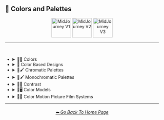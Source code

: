 <h2>🎨 Colors and Palettes</h2>

<div align="center">

[<img src="https://github.com/willwulfken/MidJourney-Styles-and-Keywords-Reference/blob/main/Images/Repo_Parts/WEBP/Buttons/Version_Buttons/button_version_MJV1_inactive.webp?raw=true" alt="MidJourney V1" height="64" />](https://github.com/willwulfken/MidJourney-Styles-and-Keywords-Reference/blob/main/Pages/MJ_V1/Style_Pages/Sphere/Colors_and_Palettes.md)
[<img src="https://github.com/willwulfken/MidJourney-Styles-and-Keywords-Reference/blob/main/Images/Repo_Parts/WEBP/Buttons/Version_Buttons/button_version_MJV2_active.webp?raw=true" alt="MidJourney V2" height="64" />](https://github.com/willwulfken/MidJourney-Styles-and-Keywords-Reference/blob/main/Pages/MJ_V2/Style_Pages/Sphere/Colors_and_Palettes.md)
[<img src="https://github.com/willwulfken/MidJourney-Styles-and-Keywords-Reference/blob/main/Images/Repo_Parts/WEBP/Buttons/Version_Buttons/button_version_MJV3_inactive.webp?raw=true" alt="MidJourney V3" height="64" />](https://github.com/willwulfken/MidJourney-Styles-and-Keywords-Reference/blob/main/Pages/MJ_V3/Style_Pages/Sphere/Colors_and_Palettes.md)


</div>

<hr>
<br>


- <details><summary>🎨🔴 Colors</summary><p>

	- <details><summary>🎨🔴 Basic Colors</summary><p><div align="center">

		| White | Black | Brown |
		| :-: | :-: | :-: |
		| <img src="https://github.com/willwulfken/MidJourney-Styles-and-Keywords-Reference/blob/main/Images/MJ_V2/MidJourney_Styles_(sphere)/Colors/Basic_Colors/sphere_White.png?raw=true" width="256" /> | <img src="https://github.com/willwulfken/MidJourney-Styles-and-Keywords-Reference/blob/main/Images/MJ_V2/MidJourney_Styles_(sphere)/Colors/Basic_Colors/sphere_Black.png?raw=true" width="256" /> | <img src="https://github.com/willwulfken/MidJourney-Styles-and-Keywords-Reference/blob/main/Images/MJ_V2/MidJourney_Styles_(sphere)/Colors/Basic_Colors/sphere_Brown.png?raw=true" width="256" /> |
		
		<br>
		
		| Light-Gray | Gray | Dark-Gray |
		| :-: | :-: | :-: |
		| <img src="https://github.com/willwulfken/MidJourney-Styles-and-Keywords-Reference/blob/main/Images/MJ_V2/MidJourney_Styles_(sphere)/Colors/Basic_Colors/sphere_Light-Gray.png?raw=true" width="256" /> | <img src="https://github.com/willwulfken/MidJourney-Styles-and-Keywords-Reference/blob/main/Images/MJ_V2/MidJourney_Styles_(sphere)/Colors/Basic_Colors/sphere_Gray.png?raw=true" width="256" /> | <img src="https://github.com/willwulfken/MidJourney-Styles-and-Keywords-Reference/blob/main/Images/MJ_V2/MidJourney_Styles_(sphere)/Colors/Basic_Colors/sphere_Dark-Gray.png?raw=true" width="256" /> |
		
		<br>
		
		| Maroon | Red | Orange |
		| :-: | :-: | :-: |
		| <img src="https://github.com/willwulfken/MidJourney-Styles-and-Keywords-Reference/blob/main/Images/MJ_V2/MidJourney_Styles_(sphere)/Colors/Basic_Colors/sphere_Maroon.png?raw=true" width="256" /> | <img src="https://github.com/willwulfken/MidJourney-Styles-and-Keywords-Reference/blob/main/Images/MJ_V2/MidJourney_Styles_(sphere)/Colors/Basic_Colors/sphere_Red.png?raw=true" width="256" /> | <img src="https://github.com/willwulfken/MidJourney-Styles-and-Keywords-Reference/blob/main/Images/MJ_V2/MidJourney_Styles_(sphere)/Colors/Basic_Colors/sphere_Orange.png?raw=true" width="256" /> |
		
		<br>
		
		| Yellow | Lime | Green |
		| :-: | :-: | :-: |
		| <img src="https://github.com/willwulfken/MidJourney-Styles-and-Keywords-Reference/blob/main/Images/MJ_V2/MidJourney_Styles_(sphere)/Colors/Basic_Colors/sphere_Yellow.png?raw=true" width="256" /> | <img src="https://github.com/willwulfken/MidJourney-Styles-and-Keywords-Reference/blob/main/Images/MJ_V2/MidJourney_Styles_(sphere)/Colors/Basic_Colors/sphere_Lime.png?raw=true" width="256" /> | <img src="https://github.com/willwulfken/MidJourney-Styles-and-Keywords-Reference/blob/main/Images/MJ_V2/MidJourney_Styles_(sphere)/Colors/Basic_Colors/sphere_Green.png?raw=true" width="256" /> |

		<br>
		
		| Cyan | Teal | Blue |
		| :-: | :-: | :-: |
		| <img src="https://github.com/willwulfken/MidJourney-Styles-and-Keywords-Reference/blob/main/Images/MJ_V2/MidJourney_Styles_(sphere)/Colors/Basic_Colors/sphere_Cyan.png?raw=true" width="256" /> | <img src="https://github.com/willwulfken/MidJourney-Styles-and-Keywords-Reference/blob/main/Images/MJ_V2/MidJourney_Styles_(sphere)/Colors/Basic_Colors/sphere_Teal.png?raw=true" width="256" /> | <img src="https://github.com/willwulfken/MidJourney-Styles-and-Keywords-Reference/blob/main/Images/MJ_V2/MidJourney_Styles_(sphere)/Colors/Basic_Colors/sphere_Blue.png?raw=true" width="256" /> |
		
		<br>
		
		| Indigo | Purple | Violet |
		| :-: | :-: | :-: |
		| <img src="https://github.com/willwulfken/MidJourney-Styles-and-Keywords-Reference/blob/main/Images/MJ_V2/MidJourney_Styles_(sphere)/Colors/Basic_Colors/sphere_Indigo.png?raw=true" width="256" /> | <img src="https://github.com/willwulfken/MidJourney-Styles-and-Keywords-Reference/blob/main/Images/MJ_V2/MidJourney_Styles_(sphere)/Colors/Basic_Colors/sphere_Purple.png?raw=true" width="256" /> | <img src="https://github.com/willwulfken/MidJourney-Styles-and-Keywords-Reference/blob/main/Images/MJ_V2/MidJourney_Styles_(sphere)/Colors/Basic_Colors/sphere_Violet.png?raw=true" width="256" /> |
		
		<br>
		
		| Fuchsia | Magenta | Pink |
		| :-: | :-: | :-: |
		| <img src="https://github.com/willwulfken/MidJourney-Styles-and-Keywords-Reference/blob/main/Images/MJ_V2/MidJourney_Styles_(sphere)/Colors/Basic_Colors/sphere_Fuchsia.png?raw=true" width="256" /> | <img src="https://github.com/willwulfken/MidJourney-Styles-and-Keywords-Reference/blob/main/Images/MJ_V2/MidJourney_Styles_(sphere)/Colors/Basic_Colors/sphere_Magenta.png?raw=true" width="256" /> | <img src="https://github.com/willwulfken/MidJourney-Styles-and-Keywords-Reference/blob/main/Images/MJ_V2/MidJourney_Styles_(sphere)/Colors/Basic_Colors/sphere_Pink.png?raw=true" width="256" /> |

		</div></p></details>


	- <details><summary>🎨🔵 Extended Colors</summary><p><div align="center">

		| Tan | Beige |
		| :-: | :-: |
		| <img src="https://github.com/willwulfken/MidJourney-Styles-and-Keywords-Reference/blob/main/Images/MJ_V2/MidJourney_Styles_(sphere)/Colors/Extended_Colors/sphere_Tan.png?raw=true" width="256" /> | <img src="https://github.com/willwulfken/MidJourney-Styles-and-Keywords-Reference/blob/main/Images/MJ_V2/MidJourney_Styles_(sphere)/Colors/Extended_Colors/sphere_Beige.png?raw=true" width="256" /> |

		<br>

		| Blush | Scarlet |
		| :-: | :-: |
		| <img src="https://github.com/willwulfken/MidJourney-Styles-and-Keywords-Reference/blob/main/Images/MJ_V2/MidJourney_Styles_(sphere)/Wave_14/sphere_Blush.png?raw=true" width="256" /> | <img src="https://github.com/willwulfken/MidJourney-Styles-and-Keywords-Reference/blob/main/Images/MJ_V2/MidJourney_Styles_(sphere)/Colors/Extended_Colors/sphere_Scarlet.png?raw=true" width="256" /> |
		
		<br>
		
		| Olive-Green | Chartreuse |
		| :-: | :-: |
		| <img src="https://github.com/willwulfken/MidJourney-Styles-and-Keywords-Reference/blob/main/Images/MJ_V2/MidJourney_Styles_(sphere)/Colors/Extended_Colors/sphere_Olive-Green.png?raw=true" width="256" /> | <img src="https://github.com/willwulfken/MidJourney-Styles-and-Keywords-Reference/blob/main/Images/MJ_V2/MidJourney_Styles_(sphere)/Colors/Extended_Colors/sphere_Chartreuse.png?raw=true" width="256" /> |
		
		<br>
		
		| Turquoise | Aqua | Azure |
		| :-: | :-: | :-: |
		| <img src="https://github.com/willwulfken/MidJourney-Styles-and-Keywords-Reference/blob/main/Images/MJ_V2/MidJourney_Styles_(sphere)/Colors/Extended_Colors/sphere_Turquoise.png?raw=true" width="256" /> | <img src="https://github.com/willwulfken/MidJourney-Styles-and-Keywords-Reference/blob/main/Images/MJ_V2/MidJourney_Styles_(sphere)/Colors/Extended_Colors/sphere_Aqua.png?raw=true" width="256" /> | <img src="https://github.com/willwulfken/MidJourney-Styles-and-Keywords-Reference/blob/main/Images/MJ_V2/MidJourney_Styles_(sphere)/Colors/Extended_Colors/sphere_Azure.png?raw=true" width="256" /> |

		</div></p></details>


	- <details><summary>🎨⚫ Dark Variations</summary><p><div align="center">

		| Dark-White | Dark-Brown |
		| :-: | :-: |
		| <img src="https://github.com/willwulfken/MidJourney-Styles-and-Keywords-Reference/blob/main/Images/MJ_V2/MidJourney_Styles_(sphere)/Colors/Dark_Colors/sphere_Dark-White.png?raw=true" width="256" /> | <img src="https://github.com/willwulfken/MidJourney-Styles-and-Keywords-Reference/blob/main/Images/MJ_V2/MidJourney_Styles_(sphere)/Colors/Dark_Colors/sphere_Dark-Brown.png?raw=true" width="256" /> |
		
		<br>
		
		| Dark-Maroon | Dark-Red | Dark-Orange |
		| :-: | :-: | :-: |
		| <img src="https://github.com/willwulfken/MidJourney-Styles-and-Keywords-Reference/blob/main/Images/MJ_V2/MidJourney_Styles_(sphere)/Colors/Dark_Colors/sphere_Dark-Maroon.png?raw=true" width="256" /> | <img src="https://github.com/willwulfken/MidJourney-Styles-and-Keywords-Reference/blob/main/Images/MJ_V2/MidJourney_Styles_(sphere)/Colors/Dark_Colors/sphere_Dark-Red.png?raw=true" width="256" /> | <img src="https://github.com/willwulfken/MidJourney-Styles-and-Keywords-Reference/blob/main/Images/MJ_V2/MidJourney_Styles_(sphere)/Colors/Dark_Colors/sphere_Dark-Orange.png?raw=true" width="256" /> |
		
		<br>
		
		| Dark-Yellow | Dark-Lime | Dark-Green |
		| :-: | :-: | :-: |
		| <img src="https://github.com/willwulfken/MidJourney-Styles-and-Keywords-Reference/blob/main/Images/MJ_V2/MidJourney_Styles_(sphere)/Colors/Dark_Colors/sphere_Dark-Yellow.png?raw=true" width="256" /> | <img src="https://github.com/willwulfken/MidJourney-Styles-and-Keywords-Reference/blob/main/Images/MJ_V2/MidJourney_Styles_(sphere)/Colors/Dark_Colors/sphere_Dark-Lime.png?raw=true" width="256" /> | <img src="https://github.com/willwulfken/MidJourney-Styles-and-Keywords-Reference/blob/main/Images/MJ_V2/MidJourney_Styles_(sphere)/Colors/Dark_Colors/sphere_Dark-Green.png?raw=true" width="256" /> |

		<br>
		
		| Dark-Cyan | Dark-Blue |
		| :-: | :-: |
		| <img src="https://github.com/willwulfken/MidJourney-Styles-and-Keywords-Reference/blob/main/Images/MJ_V2/MidJourney_Styles_(sphere)/Colors/Dark_Colors/sphere_Dark-Cyan.png?raw=true" width="256" /> | <img src="https://github.com/willwulfken/MidJourney-Styles-and-Keywords-Reference/blob/main/Images/MJ_V2/MidJourney_Styles_(sphere)/Colors/Dark_Colors/sphere_Dark-Blue.png?raw=true" width="256" /> |
		
		<br>
		
		| Dark-Purple | Dark-Magenta | Dark-Pink |
		| :-: | :-: | :-: |
		| <img src="https://github.com/willwulfken/MidJourney-Styles-and-Keywords-Reference/blob/main/Images/MJ_V2/MidJourney_Styles_(sphere)/Colors/Dark_Colors/sphere_Dark-Purple.png?raw=true" width="256" /> | <img src="https://github.com/willwulfken/MidJourney-Styles-and-Keywords-Reference/blob/main/Images/MJ_V2/MidJourney_Styles_(sphere)/Colors/Dark_Colors/sphere_Dark-Magenta.png?raw=true" width="256" /> | <img src="https://github.com/willwulfken/MidJourney-Styles-and-Keywords-Reference/blob/main/Images/MJ_V2/MidJourney_Styles_(sphere)/Colors/Dark_Colors/sphere_Dark-Pink.png?raw=true" width="256" /> |

		</div></p></details>


	- <details><summary>🎨⚪ Light Variations</summary><p><div align="center">

		| Light-Black | Light-Brown |
		| :-: | :-: |
		| <img src="https://github.com/willwulfken/MidJourney-Styles-and-Keywords-Reference/blob/main/Images/MJ_V2/MidJourney_Styles_(sphere)/Colors/Light_Colors/sphere_Light-Black.png?raw=true" width="256" /> | <img src="https://github.com/willwulfken/MidJourney-Styles-and-Keywords-Reference/blob/main/Images/MJ_V2/MidJourney_Styles_(sphere)/Colors/Light_Colors/sphere_Light-Brown.png?raw=true" width="256" /> |
		
		<br>
		
		| Light-Maroon | Light-Red | Light-Orange |
		| :-: | :-: | :-: |
		| <img src="https://github.com/willwulfken/MidJourney-Styles-and-Keywords-Reference/blob/main/Images/MJ_V2/MidJourney_Styles_(sphere)/Colors/Light_Colors/sphere_Light-Maroon.png?raw=true" width="256" /> | <img src="https://github.com/willwulfken/MidJourney-Styles-and-Keywords-Reference/blob/main/Images/MJ_V2/MidJourney_Styles_(sphere)/Colors/Light_Colors/sphere_Light-Red.png?raw=true" width="256" /> | <img src="https://github.com/willwulfken/MidJourney-Styles-and-Keywords-Reference/blob/main/Images/MJ_V2/MidJourney_Styles_(sphere)/Colors/Light_Colors/sphere_Light-Orange.png?raw=true" width="256" /> |
		
		<br>
		
		| Light-Yellow | Light-Lime | Light-Green |
		| :-: | :-: | :-: |
		| <img src="https://github.com/willwulfken/MidJourney-Styles-and-Keywords-Reference/blob/main/Images/MJ_V2/MidJourney_Styles_(sphere)/Colors/Light_Colors/sphere_Light-Yellow.png?raw=true" width="256" /> | <img src="https://github.com/willwulfken/MidJourney-Styles-and-Keywords-Reference/blob/main/Images/MJ_V2/MidJourney_Styles_(sphere)/Colors/Light_Colors/sphere_Light-Lime.png?raw=true" width="256" /> | <img src="https://github.com/willwulfken/MidJourney-Styles-and-Keywords-Reference/blob/main/Images/MJ_V2/MidJourney_Styles_(sphere)/Colors/Light_Colors/sphere_Light-Green.png?raw=true" width="256" /> |
		
		<br>
		
		| Light-Cyan | Light-Blue |
		| :-: | :-: |
		| <img src="https://github.com/willwulfken/MidJourney-Styles-and-Keywords-Reference/blob/main/Images/MJ_V2/MidJourney_Styles_(sphere)/Colors/Light_Colors/sphere_Light-Cyan.png?raw=true" width="256" /> | <img src="https://github.com/willwulfken/MidJourney-Styles-and-Keywords-Reference/blob/main/Images/MJ_V2/MidJourney_Styles_(sphere)/Colors/Light_Colors/sphere_Light-Blue.png?raw=true" width="256" /> |
		
		<br>
		
		| Light-Purple | Light-Magenta | Light-Pink |
		| :-: | :-: | :-: |
		| <img src="https://github.com/willwulfken/MidJourney-Styles-and-Keywords-Reference/blob/main/Images/MJ_V2/MidJourney_Styles_(sphere)/Colors/Light_Colors/sphere_Light-Purple.png?raw=true" width="256" /> | <img src="https://github.com/willwulfken/MidJourney-Styles-and-Keywords-Reference/blob/main/Images/MJ_V2/MidJourney_Styles_(sphere)/Colors/Light_Colors/sphere_Light-Magenta.png?raw=true" width="256" /> | <img src="https://github.com/willwulfken/MidJourney-Styles-and-Keywords-Reference/blob/main/Images/MJ_V2/MidJourney_Styles_(sphere)/Colors/Light_Colors/sphere_Light-Pink.png?raw=true" width="256" /> |


		</div></p></details>


	- <details><summary>🎨🔶 Vivid Variations</summary><p><div align="center">

		| Vivid-Brown | Vivid-Maroon | Vivid-Red |
		| :-: | :-: | :-: |
		| <img src="https://github.com/willwulfken/MidJourney-Styles-and-Keywords-Reference/blob/main/Images/MJ_V2/MidJourney_Styles_(sphere)/Colors/Vivid_Colors/sphere_Vivid-Brown.png?raw=true" width="256" /> | <img src="https://github.com/willwulfken/MidJourney-Styles-and-Keywords-Reference/blob/main/Images/MJ_V2/MidJourney_Styles_(sphere)/Colors/Vivid_Colors/sphere_Vivid-Maroon.png?raw=true" width="256" /> | <img src="https://github.com/willwulfken/MidJourney-Styles-and-Keywords-Reference/blob/main/Images/MJ_V2/MidJourney_Styles_(sphere)/Colors/Vivid_Colors/sphere_Vivid-Red.png?raw=true" width="256" /> |
		
		<br>
		
		| Vivid-Orange | Vivid-Yellow | Vivid-Lime |
		| :-: | :-: | :-: |
		| <img src="https://github.com/willwulfken/MidJourney-Styles-and-Keywords-Reference/blob/main/Images/MJ_V2/MidJourney_Styles_(sphere)/Colors/Vivid_Colors/sphere_Vivid-Orange.png?raw=true" width="256" /> | <img src="https://github.com/willwulfken/MidJourney-Styles-and-Keywords-Reference/blob/main/Images/MJ_V2/MidJourney_Styles_(sphere)/Colors/Vivid_Colors/sphere_Vivid-Yellow.png?raw=true" width="256" /> | <img src="https://github.com/willwulfken/MidJourney-Styles-and-Keywords-Reference/blob/main/Images/MJ_V2/MidJourney_Styles_(sphere)/Colors/Vivid_Colors/sphere_Vivid-Lime.png?raw=true" width="256" /> |
		
		<br>
		
		| Vivid-Green | Vivid-Cyan | Vivid-Blue |
		| :-: | :-: | :-: |
		| <img src="https://github.com/willwulfken/MidJourney-Styles-and-Keywords-Reference/blob/main/Images/MJ_V2/MidJourney_Styles_(sphere)/Colors/Vivid_Colors/sphere_Vivid-Green.png?raw=true" width="256" /> | <img src="https://github.com/willwulfken/MidJourney-Styles-and-Keywords-Reference/blob/main/Images/MJ_V2/MidJourney_Styles_(sphere)/Colors/Vivid_Colors/sphere_Vivid-Cyan.png?raw=true" width="256" /> | <img src="https://github.com/willwulfken/MidJourney-Styles-and-Keywords-Reference/blob/main/Images/MJ_V2/MidJourney_Styles_(sphere)/Colors/Vivid_Colors/sphere_Vivid-Blue.png?raw=true" width="256" /> |
		
		<br>
		
		| Vivid-Purple | Vivid-Magenta | Vivid-Pink |
		| :-: | :-: | :-: |
		| <img src="https://github.com/willwulfken/MidJourney-Styles-and-Keywords-Reference/blob/main/Images/MJ_V2/MidJourney_Styles_(sphere)/Colors/Vivid_Colors/sphere_Vivid-Purple.png?raw=true" width="256" /> | <img src="https://github.com/willwulfken/MidJourney-Styles-and-Keywords-Reference/blob/main/Images/MJ_V2/MidJourney_Styles_(sphere)/Colors/Vivid_Colors/sphere_Vivid-Magenta.png?raw=true" width="256" /> | <img src="https://github.com/willwulfken/MidJourney-Styles-and-Keywords-Reference/blob/main/Images/MJ_V2/MidJourney_Styles_(sphere)/Colors/Vivid_Colors/sphere_Vivid-Pink.png?raw=true" width="256" /> |

		</div></p></details>

  </p></details>


- <details><summary>🎨 Color Based Designs</summary><p><div align="center">

	| Color | Colorized | Color Wheel |
	| :-: | :-: | :-: |
	| <img src="https://github.com/willwulfken/MidJourney-Styles-and-Keywords-Reference/blob/main/Images/MJ_V2/MidJourney_Styles_(sphere)/Wave_13/sphere_Color.png?raw=true" width="256" /> | <img src="https://github.com/willwulfken/MidJourney-Styles-and-Keywords-Reference/blob/main/Images/MJ_V2/MidJourney_Styles_(sphere)/sphere_Colorized.png?raw=true" width="256" /> | <img src="https://github.com/willwulfken/MidJourney-Styles-and-Keywords-Reference/blob/main/Images/MJ_V2/MidJourney_Styles_(sphere)/Wave_9/sphere_Color_Wheel.png?raw=true" width="256" /> |

	<br>

	| Hue | Tone | Value |
	| :-: | :-: | :-: |
	| <img src="https://github.com/willwulfken/MidJourney-Styles-and-Keywords-Reference/blob/main/Images/MJ_V2/MidJourney_Styles_(sphere)/Wave_9/sphere_Hue.png?raw=true" width="256" /> | <img src="https://github.com/willwulfken/MidJourney-Styles-and-Keywords-Reference/blob/main/Images/MJ_V2/MidJourney_Styles_(sphere)/Wave_14/sphere_Tone.png?raw=true" width="256" /> | <img src="https://github.com/willwulfken/MidJourney-Styles-and-Keywords-Reference/blob/main/Images/MJ_V2/MidJourney_Styles_(sphere)/Wave_14/sphere_Value.png?raw=true" width="256" /> |

	<br>

	| Gradient | Vibrance | Vivid |
	| :-: | :-: | :-: |
	| <img src="https://github.com/willwulfken/MidJourney-Styles-and-Keywords-Reference/blob/main/Images/MJ_V2/MidJourney_Styles_(sphere)/sphere_gradient.png?raw=true" width="256" /> | <img src="https://github.com/willwulfken/MidJourney-Styles-and-Keywords-Reference/blob/main/Images/MJ_V2/MidJourney_Styles_(sphere)/sphere_vibrance.png?raw=true" width="256" /> | <img src="https://github.com/willwulfken/MidJourney-Styles-and-Keywords-Reference/blob/main/Images/MJ_V2/MidJourney_Styles_(sphere)/Wave_13/sphere_Vivid.png?raw=true" width="256" /> |

	<br>
	
	| Spectrum | Pigment | Variegated |
	| :-: | :-: | :-: |
	| <img src="https://github.com/willwulfken/MidJourney-Styles-and-Keywords-Reference/blob/main/Images/MJ_V2/MidJourney_Styles_(sphere)/sphere_Spectrum.png?raw=true" width="256" /> | <img src="https://github.com/willwulfken/MidJourney-Styles-and-Keywords-Reference/blob/main/Images/MJ_V2/MidJourney_Styles_(sphere)/Wave_9/sphere_Pigment.png?raw=true" width="256" /> | <img src="https://github.com/willwulfken/MidJourney-Styles-and-Keywords-Reference/blob/main/Images/MJ_V2/MidJourney_Styles_(sphere)/Wave_14/sphere_Variegated.png?raw=true" width="256" /> |

	<br>
	
	| Purity | Pure |
	| :-: | :-: |
	| <img src="https://github.com/willwulfken/MidJourney-Styles-and-Keywords-Reference/blob/main/Images/MJ_V2/MidJourney_Styles_(sphere)/sphere_Purity.png?raw=true" width="256" /> | <img src="https://github.com/willwulfken/MidJourney-Styles-and-Keywords-Reference/blob/main/Images/MJ_V2/MidJourney_Styles_(sphere)/Wave_9/sphere_Pure.png?raw=true" width="256" /> |

	<br>
	
	| Faded Colors | Faded |
	| :-: | :-: |
	| <img src="https://github.com/willwulfken/MidJourney-Styles-and-Keywords-Reference/blob/main/Images/MJ_V2/MidJourney_Styles_(sphere)/Wave_14/sphere_Faded_Colors.png?raw=true" width="256" /> | <img src="https://github.com/willwulfken/MidJourney-Styles-and-Keywords-Reference/blob/main/Images/MJ_V2/MidJourney_Styles_(sphere)/Wave_14/sphere_Faded.png?raw=true" width="256" /> |

	<br>
	
	| Autochrome | EnChroma |
	| :-: | :-: |
	| <img src="https://github.com/willwulfken/MidJourney-Styles-and-Keywords-Reference/blob/main/Images/MJ_V2/MidJourney_Styles_(sphere)/Wave_14/sphere_Autochrome.png?raw=true" width="256" /> | <img src="https://github.com/willwulfken/MidJourney-Styles-and-Keywords-Reference/blob/main/Images/MJ_V2/MidJourney_Styles_(sphere)/Wave_14/sphere_EnChroma.png?raw=true" width="256" /> |

  </p></details>


- <details><summary>🎨🖌 Chromatic Palettes</summary><p><div align="center">

	| Palette | Color Palette |
	| :-: | :-: |
	| <img src="https://github.com/willwulfken/MidJourney-Styles-and-Keywords-Reference/blob/main/Images/MJ_V2/MidJourney_Styles_(sphere)/Wave_13/sphere_Palette.png?raw=true" width="256" /> | <img src="https://github.com/willwulfken/MidJourney-Styles-and-Keywords-Reference/blob/main/Images/MJ_V2/MidJourney_Styles_(sphere)/Wave_13/sphere_Color_Palette.png?raw=true" width="256" /> |

	<br>

	| Warm Color Palette | Cool Color Palette | Inverted Colors |
	| :-: | :-: | :-: |
	| <img src="https://github.com/willwulfken/MidJourney-Styles-and-Keywords-Reference/blob/main/Images/MJ_V2/MidJourney_Styles_(sphere)/sphere_warmcolorpalette.png?raw=true" width="256" /> | <img src="https://github.com/willwulfken/MidJourney-Styles-and-Keywords-Reference/blob/main/Images/MJ_V2/MidJourney_Styles_(sphere)/sphere_coolcolorpalette.png?raw=true" width="256" /> | <img src="https://github.com/willwulfken/MidJourney-Styles-and-Keywords-Reference/blob/main/Images/MJ_V2/MidJourney_Styles_(sphere)/sphere_Inverted_Colors.png?raw=true" width="256" /> |
	
	<br>
	
	| Colorful | Multicolored | Rainbow |
	| :-: | :-: | :-: |
	| <img src="https://github.com/willwulfken/MidJourney-Styles-and-Keywords-Reference/blob/main/Images/MJ_V2/MidJourney_Styles_(sphere)/sphere_colorful.png?raw=true" width="256" /> | <img src="https://github.com/willwulfken/MidJourney-Styles-and-Keywords-Reference/blob/main/Images/MJ_V2/MidJourney_Styles_(sphere)/Wave_12/sphere_Multicolored.png?raw=true" width="256" /> | <img src="https://github.com/willwulfken/MidJourney-Styles-and-Keywords-Reference/blob/main/Images/MJ_V2/MidJourney_Styles_(sphere)/sphere_Rainbow.png?raw=true" width="256" /> |

	<br>

	| Spectral Color |
	| :-: |
	| <img src="https://github.com/willwulfken/MidJourney-Styles-and-Keywords-Reference/blob/main/Images/MJ_V2/MidJourney_Styles_(sphere)/sphere_SpectralColor.png?raw=true" width="256" /> |
	
	<br>
	
	| Vibrant |
	| :-: |
	| <img src="https://github.com/willwulfken/MidJourney-Styles-and-Keywords-Reference/blob/main/Images/MJ_V2/MidJourney_Styles_(sphere)/Wave_11/sphere_Vibrant.png?raw=true" width="256" /> |

	<br>
	
	| Chroma | Dichromatism | Tetrachromacy |
	| :-: | :-: | :-: |
	| <img src="https://github.com/willwulfken/MidJourney-Styles-and-Keywords-Reference/blob/main/Images/MJ_V2/MidJourney_Styles_(sphere)/sphere_Chroma.png?raw=true" width="256" /> | <img src="https://github.com/willwulfken/MidJourney-Styles-and-Keywords-Reference/blob/main/Images/MJ_V2/MidJourney_Styles_(sphere)/sphere_Dichromatism.png?raw=true" width="256" /> | <img src="https://github.com/willwulfken/MidJourney-Styles-and-Keywords-Reference/blob/main/Images/MJ_V2/MidJourney_Styles_(sphere)/sphere_Tetrachromacy.png?raw=true" width="256" /> |
	
	<br>

	| Saturated | High Saturation | Low Saturation |
	| :-: | :-: | :-: |
	| <img src="https://github.com/willwulfken/MidJourney-Styles-and-Keywords-Reference/blob/main/Images/MJ_V2/MidJourney_Styles_(sphere)/sphere_Saturated.png?raw=true" width="256" /> | <img src="https://github.com/willwulfken/MidJourney-Styles-and-Keywords-Reference/blob/main/Images/MJ_V2/MidJourney_Styles_(sphere)/Wave_10/sphere_High_Saturation.png?raw=true" width="256" /> | <img src="https://github.com/willwulfken/MidJourney-Styles-and-Keywords-Reference/blob/main/Images/MJ_V2/MidJourney_Styles_(sphere)/Wave_10/sphere_Low_Saturation.png?raw=true" width="256" /> |

	<br>

	| Neon | Electric Colors |
	| :-: | :-: |
	| <img src="https://github.com/willwulfken/MidJourney-Styles-and-Keywords-Reference/blob/main/Images/MJ_V2/MidJourney_Styles_(sphere)/sphere_neon.png?raw=true" width="256" /> | <img src="https://github.com/willwulfken/MidJourney-Styles-and-Keywords-Reference/blob/main/Images/MJ_V2/MidJourney_Styles_(sphere)/sphere_Electric_Colors.png?raw=true" width="256" /> |

	<br>
	
	| Complimentary-Colors | Split-Complementary-Colors | Supplementary-Colors |
	| :-: | :-: | :-: |
	| <img src="https://github.com/willwulfken/MidJourney-Styles-and-Keywords-Reference/blob/main/Images/MJ_V2/MidJourney_Styles_(sphere)/sphere_Complimentary-Colors.png?raw=true" width="256" /> | <img src="https://github.com/willwulfken/MidJourney-Styles-and-Keywords-Reference/blob/main/Images/MJ_V2/MidJourney_Styles_(sphere)/sphere_Split-Complementary-Colors.png?raw=true" width="256" /> | <img src="https://github.com/willwulfken/MidJourney-Styles-and-Keywords-Reference/blob/main/Images/MJ_V2/MidJourney_Styles_(sphere)/sphere_Supplementary-Colors.png?raw=true" width="256" /> |
	
	<br>
	
	| Analogous-Colors | Triadic-Colors | Tetradic-Colors |
	| :-: | :-: | :-: |
	| <img src="https://github.com/willwulfken/MidJourney-Styles-and-Keywords-Reference/blob/main/Images/MJ_V2/MidJourney_Styles_(sphere)/sphere_Analogous-Colors.png?raw=true" width="256" /> | <img src="https://github.com/willwulfken/MidJourney-Styles-and-Keywords-Reference/blob/main/Images/MJ_V2/MidJourney_Styles_(sphere)/sphere_Triadic-Colors.png?raw=true" width="256" /> | <img src="https://github.com/willwulfken/MidJourney-Styles-and-Keywords-Reference/blob/main/Images/MJ_V2/MidJourney_Styles_(sphere)/sphere_Tetradic-Colors.png?raw=true" width="256" /> |
	
	<br>
	
	| Polychromatic-Colors | Tonal Colors |
	| :-: | :-: |
	| <img src="https://github.com/willwulfken/MidJourney-Styles-and-Keywords-Reference/blob/main/Images/MJ_V2/MidJourney_Styles_(sphere)/sphere_Polychromatic-Colors.png?raw=true" width="256" /> | <img src="https://github.com/willwulfken/MidJourney-Styles-and-Keywords-Reference/blob/main/Images/MJ_V2/MidJourney_Styles_(sphere)/sphere_tonalcolors.png?raw=true" width="256" /> |

	<br>
	
	| Light | Light Mode |
	| :-: | :-: |
	| <img src="https://github.com/willwulfken/MidJourney-Styles-and-Keywords-Reference/blob/main/Images/MJ_V2/MidJourney_Styles_(sphere)/sphere_light.png?raw=true" width="256" /> | <img src="https://github.com/willwulfken/MidJourney-Styles-and-Keywords-Reference/blob/main/Images/MJ_V2/MidJourney_Styles_(sphere)/sphere_LightMode.png?raw=true" width="256" /> |

	<br>
	
	| Dark | Dark Mode |
	| :-: | :-: |
	| <img src="https://github.com/willwulfken/MidJourney-Styles-and-Keywords-Reference/blob/main/Images/MJ_V2/MidJourney_Styles_(sphere)/sphere_dark.png?raw=true" width="256" /> | <img src="https://github.com/willwulfken/MidJourney-Styles-and-Keywords-Reference/blob/main/Images/MJ_V2/MidJourney_Styles_(sphere)/sphere_DarkMode.png?raw=true" width="256" /> |

	<br>
	
	| Tones of Black | Tones of Black in Background | Light Blue Background |
	| :-: | :-: | :-: |
	| <img src="https://github.com/willwulfken/MidJourney-Styles-and-Keywords-Reference/blob/main/Images/MJ_V2/MidJourney_Styles_(sphere)/sphere_tonesofblack.png?raw=true" width="256" /> | <img src="https://github.com/willwulfken/MidJourney-Styles-and-Keywords-Reference/blob/main/Images/MJ_V2/MidJourney_Styles_(sphere)/sphere_tonesofblackinbackground.png?raw=true" width="256" /> | <img src="https://github.com/willwulfken/MidJourney-Styles-and-Keywords-Reference/blob/main/Images/MJ_V2/MidJourney_Styles_(sphere)/sphere_LightBlueBackground.png?raw=true" width="256" /> |

	<br>
	
	| Light Blue Foreground |
	| :-: |
	| <img src="https://github.com/willwulfken/MidJourney-Styles-and-Keywords-Reference/blob/main/Images/MJ_V2/MidJourney_Styles_(sphere)/sphere_LightBlueForeground.png?raw=true" width="256" /> |

  </div></p></details>


- <details><summary>🎨🖌 Monochromatic Palettes</summary><p><div align="center">

	| Monochromatic | Monochrome | Black and White |
	| :-: | :-: | :-: |
	| <img src="https://github.com/willwulfken/MidJourney-Styles-and-Keywords-Reference/blob/main/Images/MJ_V2/MidJourney_Styles_(sphere)/Wave_13/sphere_Monochromatic.png?raw=true" width="256" /> | <img src="https://github.com/willwulfken/MidJourney-Styles-and-Keywords-Reference/blob/main/Images/MJ_V2/MidJourney_Styles_(sphere)/sphere_Monochrome.png?raw=true" width="256" /> | <img src="https://github.com/willwulfken/MidJourney-Styles-and-Keywords-Reference/blob/main/Images/MJ_V2/MidJourney_Styles_(sphere)/sphere_blackandwhite.png?raw=true" width="256" /> |
	
	<br>
	
	| Desaturated | Sepia |
	| :-: | :-: |
	| <img src="https://github.com/willwulfken/MidJourney-Styles-and-Keywords-Reference/blob/main/Images/MJ_V2/MidJourney_Styles_(sphere)/sphere_Desaturated.png?raw=true" width="256" /> | <img src="https://github.com/willwulfken/MidJourney-Styles-and-Keywords-Reference/blob/main/Images/MJ_V2/MidJourney_Styles_(sphere)/sphere_sepia.png?raw=true" width="256" /> |

	<br>
	
	| Cyanopsia |
	| :-: |
	| <img src="https://github.com/willwulfken/MidJourney-Styles-and-Keywords-Reference/blob/main/Images/MJ_V2/MidJourney_Styles_(sphere)/Wave_11/sphere_Cyanopsia.png?raw=true" width="256" /> |

	</div></p></details>


- <details><summary>🎨🔲 Contrast</summary><p><div align="center">

	| Contrast |
	| :-: |
	| <img src="https://github.com/willwulfken/MidJourney-Styles-and-Keywords-Reference/blob/main/Images/MJ_V2/MidJourney_Styles_(sphere)/Wave_13/sphere_Contrast.png?raw=true" width="256" /> |
	
	<br>

	| High Contrast | Low Contrast |
	| :-: | :-: |
	| <img src="https://github.com/willwulfken/MidJourney-Styles-and-Keywords-Reference/blob/main/Images/MJ_V2/MidJourney_Styles_(sphere)/sphere_highcontrast.png?raw=true" width="256" /> | <img src="https://github.com/willwulfken/MidJourney-Styles-and-Keywords-Reference/blob/main/Images/MJ_V2/MidJourney_Styles_(sphere)/sphere_lowcontrast.png?raw=true" width="256" /> | 

	</div></p></details>


- <details><summary>🎨🖥 Color Models</summary><p><div align="center">

	| Color Model |
	| :-: |
	| <img src="https://github.com/willwulfken/MidJourney-Styles-and-Keywords-Reference/blob/main/Images/MJ_V2/MidJourney_Styles_(sphere)/Wave_13/sphere_Color_Model.png?raw=true" width="256" /> |
	
	<br>

	| RGB | scRGB | CMYK |
	| :-: | :-: | :-: |
	| <img src="https://github.com/willwulfken/MidJourney-Styles-and-Keywords-Reference/blob/main/Images/MJ_V2/MidJourney_Styles_(sphere)/sphere_RGB.png?raw=true" width="256" /> | <img src="https://github.com/willwulfken/MidJourney-Styles-and-Keywords-Reference/blob/main/Images/MJ_V2/MidJourney_Styles_(sphere)/sphere_scRGB.png?raw=true" width="256" /> | <img src="https://github.com/willwulfken/MidJourney-Styles-and-Keywords-Reference/blob/main/Images/MJ_V2/MidJourney_Styles_(sphere)/sphere_CMYK.png?raw=true" width="256" /> |
	
	<br>

	| HSV | HSL | HCL |
	| :-: | :-: | :-: |
	| <img src="https://github.com/willwulfken/MidJourney-Styles-and-Keywords-Reference/blob/main/Images/MJ_V2/MidJourney_Styles_(sphere)/sphere_HSV.png?raw=true" width="256" /> | <img src="https://github.com/willwulfken/MidJourney-Styles-and-Keywords-Reference/blob/main/Images/MJ_V2/MidJourney_Styles_(sphere)/sphere_HSL.png?raw=true" width="256" /> | <img src="https://github.com/willwulfken/MidJourney-Styles-and-Keywords-Reference/blob/main/Images/MJ_V2/MidJourney_Styles_(sphere)/sphere_HCL.png?raw=true" width="256" /> |
	
	<br>

	| VGA | EGA | CGA |
	| :-: | :-: | :-: |
	| <img src="https://github.com/willwulfken/MidJourney-Styles-and-Keywords-Reference/blob/main/Images/MJ_V2/MidJourney_Styles_(sphere)/sphere_VGA.png?raw=true" width="256" /> | <img src="https://github.com/willwulfken/MidJourney-Styles-and-Keywords-Reference/blob/main/Images/MJ_V2/MidJourney_Styles_(sphere)/sphere_EGA.png?raw=true" width="256" /> | <img src="https://github.com/willwulfken/MidJourney-Styles-and-Keywords-Reference/blob/main/Images/MJ_V2/MidJourney_Styles_(sphere)/sphere_CGA.png?raw=true" width="256" /> | 
	
	<br>
	
	| HDR | sRGB | DCI-P3 |
	| :-: | :-: | :-: |
	| <img src="https://github.com/willwulfken/MidJourney-Styles-and-Keywords-Reference/blob/main/Images/MJ_V2/MidJourney_Styles_(sphere)/sphere_HDR.png?raw=true" width="256" /> | <img src="https://github.com/willwulfken/MidJourney-Styles-and-Keywords-Reference/blob/main/Images/MJ_V2/MidJourney_Styles_(sphere)/sphere_sRGB.png?raw=true" width="256" /> | <img src="https://github.com/willwulfken/MidJourney-Styles-and-Keywords-Reference/blob/main/Images/MJ_V2/MidJourney_Styles_(sphere)/sphere_DCI-P3.png?raw=true" width="256" /> |
	
	<br>
	
	| Adobe RGB | ProPhoto RGB | Pantone |
	| :-: | :-: | :-: |
	| <img src="https://github.com/willwulfken/MidJourney-Styles-and-Keywords-Reference/blob/main/Images/MJ_V2/MidJourney_Styles_(sphere)/sphere_AdobeRGB.png?raw=true" width="256" /> | <img src="https://github.com/willwulfken/MidJourney-Styles-and-Keywords-Reference/blob/main/Images/MJ_V2/MidJourney_Styles_(sphere)/sphere_ProPhotoRGB.png?raw=true" width="256" /> | <img src="https://github.com/willwulfken/MidJourney-Styles-and-Keywords-Reference/blob/main/Images/MJ_V2/MidJourney_Styles_(sphere)/sphere_Pantone.png?raw=true" width="256" /> |

	<br>
	
	| YCbCr | YPbPr | Coloroid |
	| :-: | :-: | :-: |
	| <img src="https://github.com/willwulfken/MidJourney-Styles-and-Keywords-Reference/blob/main/Images/MJ_V2/MidJourney_Styles_(sphere)/sphere_YCbCr.png?raw=true" width="256" /> | <img src="https://github.com/willwulfken/MidJourney-Styles-and-Keywords-Reference/blob/main/Images/MJ_V2/MidJourney_Styles_(sphere)/sphere_YPbPr.png?raw=true" width="256" /> | <img src="https://github.com/willwulfken/MidJourney-Styles-and-Keywords-Reference/blob/main/Images/MJ_V2/MidJourney_Styles_(sphere)/sphere_Coloroid.png?raw=true" width="256" /> |

	</div></p></details>


- <details><summary>🎨🎥 Color Motion Picture Film Systems</summary><p><div align="center">

	| Technicolor | Kinemacolor |
	| :-: | :-: |
	| <img src="https://github.com/willwulfken/MidJourney-Styles-and-Keywords-Reference/blob/main/Images/MJ_V2/MidJourney_Styles_(sphere)/sphere_technicolor.png?raw=true" width="256" /> | <img src="https://github.com/willwulfken/MidJourney-Styles-and-Keywords-Reference/blob/main/Images/MJ_V2/MidJourney_Styles_(sphere)/sphere_Kinemacolor.png?raw=true" width="256" /> | 
	
	<br>
	
	| Kodachrome | Cinecolor | Agfacolor |
	| :-: | :-: | :-: |
	| <img src="https://github.com/willwulfken/MidJourney-Styles-and-Keywords-Reference/blob/main/Images/MJ_V2/MidJourney_Styles_(sphere)/sphere_Kodachrome.png?raw=true" width="256" /> | <img src="https://github.com/willwulfken/MidJourney-Styles-and-Keywords-Reference/blob/main/Images/MJ_V2/MidJourney_Styles_(sphere)/sphere_Cinecolor.png?raw=true" width="256" /> | <img src="https://github.com/willwulfken/MidJourney-Styles-and-Keywords-Reference/blob/main/Images/MJ_V2/MidJourney_Styles_(sphere)/sphere_Agfacolor.png?raw=true" width="256" /> | 

	</div></p></details>


<hr><!--------------->
<div align="center">
<h6><a href="https://github.com/willwulfken/MidJourney-Styles-and-Keywords-Reference/blob/main/README.md">⬅ Go Back To Home Page</a></h6>
</div>